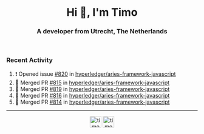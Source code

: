 <h1 align="center">Hi 👋, I'm Timo</h1>
<h3 align="center">A developer from Utrecht, The Netherlands</h3>
<br/>
<!-- https://github.com/rahuldkjain/github-profile-readme-generator --!>

<!--  <p align="left"><img src="https://github-readme-stats.vercel.app/api?username=timoglastra&show_icons=true&count_private=true&" alt="timoglastra" /></p> --!>

<!--
Github language stats
<p align="left"><img src="https://github-readme-stats.vercel.app/api/top-langs/?username=timoglastra&layout=compact" alt="timoglastra" /><p>
-->

<!-- Codestats language stats -->
<!-- <p align="left"><img src="https://codestats-readme.vercel.app/api/top-langs/?username=timoglastra&layout=compact&language_count=12" alt="timoglastra" /><p>    --!>
  
<h3>Recent Activity</h3>

<!--START_SECTION:activity-->
1. ❗️ Opened issue [#820](https://github.com/hyperledger/aries-framework-javascript/issues/820) in [hyperledger/aries-framework-javascript](https://github.com/hyperledger/aries-framework-javascript)
2. 🎉 Merged PR [#815](https://github.com/hyperledger/aries-framework-javascript/pull/815) in [hyperledger/aries-framework-javascript](https://github.com/hyperledger/aries-framework-javascript)
3. 🎉 Merged PR [#819](https://github.com/hyperledger/aries-framework-javascript/pull/819) in [hyperledger/aries-framework-javascript](https://github.com/hyperledger/aries-framework-javascript)
4. 🎉 Merged PR [#816](https://github.com/hyperledger/aries-framework-javascript/pull/816) in [hyperledger/aries-framework-javascript](https://github.com/hyperledger/aries-framework-javascript)
5. 🎉 Merged PR [#814](https://github.com/hyperledger/aries-framework-javascript/pull/814) in [hyperledger/aries-framework-javascript](https://github.com/hyperledger/aries-framework-javascript)
<!--END_SECTION:activity-->

---

<p align="center">
<a href="https://twitter.com/timoglastra" target="blank"><img align="center" src="https://cdn.jsdelivr.net/npm/simple-icons@3.0.1/icons/twitter.svg" alt="timoglastra" height="30" width="30" /></a>
<a href="https://linkedin.com/in/timoglastra" target="blank"><img align="center" src="https://cdn.jsdelivr.net/npm/simple-icons@3.0.1/icons/linkedin.svg" alt="timoglastra" height="30" width="30" /></a>
</p>



